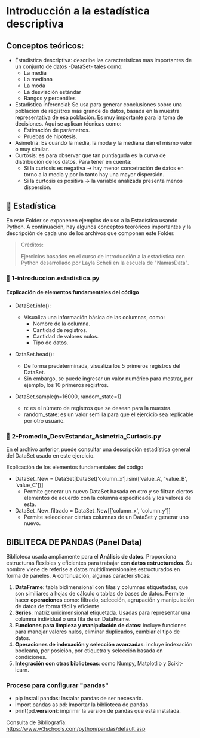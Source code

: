 # Introducción a la estadística descriptiva

## Conceptos teóricos:
* Estadística descriptiva: describe las características mas importantes de un conjunto de datos -DataSet- tales como:
    * La media
    * La mediana
    * La moda
    * La desviación estándar
    * Rangos y percentiles
* Estadística inferencial: Se usa para generar conclusiones sobre una población de registros más grande de datos, basada en la muestra representativa de esa población. Es muy importante para la toma de decisiones. Aquí se aplican técnicas como:
    * Estimación de parámetros.
    * Pruebas de hipótesis.
* Asimetría: Es cuando la media, la moda y la mediana dan el mismo valor o muy similar.
* Curtosis: es para observar que tan puntiaguda es la curva de distribución de los datos. Para tener en cuenta:
    * Si la curtosis es negativa → hay menor concetración de datos en torno a la media y por lo tanto hay una mayor dispersión.
    * Si la curtosis es positiva → la variable analizada presenta menos dispersión.

## 📂 Estadística
En este Folder se exponenen ejemplos de uso a la Estadística usando Python. A continuación, hay algunos conceptos teoróricos importantes y la descripción de cada uno de los archivos que componen este Folder.
> Créditos:
>
> Ejercicios basados en el curso de introducción a la estadística con Python desarrollado por Layla Scheli en la escuela de "NamasData".

###  📄 1-introduccion.estadistica.py

#### Explicación de elementos fundamentales del código

* DataSet.info():
    * Visualiza una información básica de las columnas, como:
        * Nombre de la columna.
        * Cantidad de registros.
        * Cantidad de valores nulos.
        * Tipo de datos.

* DataSet.head():
    * De forma predeterminada, visualiza los 5 primeros registros del DataSet.
    * Sin embargo, se puede ingresar un valor numérico para mostrar, por ejemplo, los 10 primeros registros.

* DataSet.sample(n=16000, random_state=1)
    * n: es el número de registros que se desean para la muestra.
    * random_state: es un valor semilla para que el ejercicio sea replicable por otro usuario.


### 📄 2-Promedio_DesvEstandar_Asimetria_Curtosis.py
En el archivo anterior, puede consultar una descripción estadística general del DataSet usado en este ejercicio.

Explicación de los elementos fundamentales del código

* DataSet_New = DataSet[DataSet['column_x'].isin(['value_A', 'value_B', 'value_C'])]
    * Permite generar un  nuevo DataSet basada en otro y se filtran ciertos elementos de acuerdo con la columna especificada y los valores de esta.
* DataSet_New_filtrado = DataSet_New[['column_x', 'column_y']]
    * Permite seleccionar ciertas columnas de un DataSet y generar uno nuevo.

## BIBLITECA DE PANDAS (Panel Data)
Biblioteca usada ampliamente para el **Análisis de datos**. Proporciona estructuras flexibles y eficientes para trabajar con **datos estructurados**. Su nombre viene de referise a datos multidimensionales estructurados en forma de paneles. A continuación, algunas características:

1. **DataFrame**: tabla bidimensional con filas y columnas etiquetadas, que son similiares a hojas de cálculo o tablas de bases de datos. Permite hacer **operaciones** como: filtrado, selección, agrupación y manipulación de datos de forma fácil y eficiente.
1. **Series**: matriz unidimensional etiquetada. Usadas para representar una columna individual o una fila de un DataFrame.
1. **Funciones para limpieza y manipulación de datos**: incluye funciones para manejar valores nulos, eliminar duplicados, cambiar el tipo de datos.
1. **Operaciones de indexación y selección avanzadas**: incluye indexación booleana, por posición, por etiquetra y selección basada en condiciones.
1. **Integración con otras bibliotecas**: como Numpy, Matplotlib y Scikit-learn.

### Proceso para configurar "pandas"
* pip install pandas: Instalar pandas de ser necesario.
* import pandas as pd: Importar la biblioteca de pandas.
* print(pd.__version__): imprimir la versión de pandas que está instalada.

Consulta de Bibliografía: https://www.w3schools.com/python/pandas/default.asp